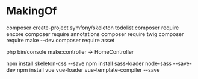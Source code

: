 
# MakingOf

composer create-project symfony/skeleton todolist
composer require encore
composer require annotations
composer require twig
composer require make --dev
composer require asset

php bin/console make:controller
-> HomeController

npm install skeleton-css --save
npm install sass-loader node-sass --save-dev
npm install vue vue-loader vue-template-compiler --save
